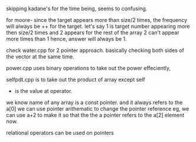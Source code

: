skipping kadane's for the time being, seems to confusing. 

for moore- since the target appears more than size/2 times, the frequency will always be ++ for the target. 
let's say 1 is target number appearing more then size/2 times and 2 appears for the rest of the array
2 can't appear more times than 1 hence, answer will always be 1. 

check water.cpp for 2 pointer approach. 
basically checking both sides of the vector at the same time. 

power.cpp uses binary operations to take out the power effeciently, 

selfpdt.cpp is to take out the product of array except self 

* is the value at operator. 

we know name of any array is a const pointer. and it always refers to the a[0]
we can use pointer arithematic to change the pointer reference eg, we can use a+2 to make it so that the the a pointer refers to the    a[2] element now. 


relational operators can be used on pointers 